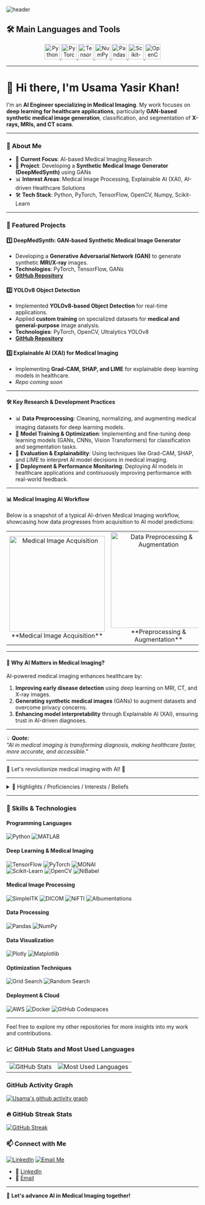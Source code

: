 <!-- Capsule Header -->
![header](https://capsule-render.vercel.app/api?type=waving&color=gradient&text=Usama%20Yasir%20Khan&height=320&fontSize=50&fontAlign=50&fontColor=000000&desc=AI%20Engineer%20|%20Medical%20Imaging%20Researcher&descAlign=50&descAlignY=90&descFontColor=000000)

## 🛠️ Main Languages and Tools

<p align="center">
  <a href="https://www.python.org/" target="_blank" rel="noreferrer"> 
    <img src="https://cdn.jsdelivr.net/gh/devicons/devicon/icons/python/python-original.svg" alt="Python" width="40" height="40"/>
  </a>
  <a href="https://pytorch.org/" target="_blank" rel="noreferrer">
    <img src="https://cdn.jsdelivr.net/gh/devicons/devicon/icons/pytorch/pytorch-original.svg" alt="PyTorch" width="40" height="40"/>
  </a>
  <a href="https://www.tensorflow.org/" target="_blank" rel="noreferrer">
    <img src="https://cdn.jsdelivr.net/gh/devicons/devicon/icons/tensorflow/tensorflow-original.svg" alt="TensorFlow" width="40" height="40"/>
  </a>
  <a href="https://numpy.org/" target="_blank" rel="noreferrer">
    <img src="https://cdn.jsdelivr.net/gh/devicons/devicon/icons/numpy/numpy-original.svg" alt="NumPy" width="40" height="40"/>
  </a>
  <a href="https://pandas.pydata.org/" target="_blank" rel="noreferrer">
    <img src="https://cdn.jsdelivr.net/gh/devicons/devicon/icons/pandas/pandas-original.svg" alt="Pandas" width="40" height="40"/>
  </a>
  <a href="https://scikit-learn.org/" target="_blank" rel="noreferrer">
    <img src="https://cdn.jsdelivr.net/gh/devicons/devicon/icons/scikitlearn/scikitlearn-original.svg" alt="Scikit-Learn" width="40" height="40"/>
  </a>
  <a href="https://opencv.org/" target="_blank" rel="noreferrer">
    <img src="https://cdn.jsdelivr.net/gh/devicons/devicon/icons/opencv/opencv-original.svg" alt="OpenCV" width="40" height="40"/>
  </a>
</p>

---

# 👋 Hi there, I'm Usama Yasir Khan!

I'm an **AI Engineer specializing in Medical Imaging**. My work focuses on **deep learning for healthcare applications**, particularly **GAN-based synthetic medical image generation**, classification, and segmentation of **X-rays, MRIs, and CT scans**.

---

### 💼 About Me

- 🔭 **Current Focus**: AI-based Medical Imaging Research  
- 🧠 **Project**: Developing a **Synthetic Medical Image Generator (DeepMedSynth)** using GANs  
- 📊 **Interest Areas**: Medical Image Processing, Explainable AI (XAI), AI-driven Healthcare Solutions  
- 🛠️ **Tech Stack**: Python, PyTorch, TensorFlow, OpenCV, Numpy, Scikit-Learn  


---

### 🚀 Featured Projects

#### 1️⃣ **DeepMedSynth: GAN-based Synthetic Medical Image Generator**
   - Developing a **Generative Adversarial Network (GAN)** to generate synthetic **MRI/X-ray** images.
   - **Technologies**: PyTorch, TensorFlow, GANs
   - **[GitHub Repository](https://github.com/yasirusama61/DeepMedSynth)**

#### 2️⃣ **YOLOv8 Object Detection**
   - Implemented **YOLOv8-based Object Detection** for real-time applications.
   - Applied **custom training** on specialized datasets for **medical and general-purpose** image analysis.
   - **Technologies**: PyTorch, OpenCV, Ultralytics YOLOv8
   - **[GitHub Repository](https://github.com/yasirusama61/YOLOv8-Object-Detection)**

#### 3️⃣ **Explainable AI (XAI) for Medical Imaging**
   - Implementing **Grad-CAM, SHAP, and LIME** for explainable deep learning models in healthcare.
   - _Repo coming soon_

---

#### 🛠️ **Key Research & Development Practices**
- 📊 **Data Preprocessing**: Cleaning, normalizing, and augmenting medical imaging datasets for deep learning models.  
- 🧠 **Model Training & Optimization**: Implementing and fine-tuning deep learning models (GANs, CNNs, Vision Transformers) for classification and segmentation tasks.  
- 🔬 **Evaluation & Explainability**: Using techniques like Grad-CAM, SHAP, and LIME to interpret AI model decisions in medical imaging.  
- 🚀 **Deployment & Performance Monitoring**: Deploying AI models in healthcare applications and continuously improving performance with real-world feedback.  

---

#### 📊 **Medical Imaging AI Workflow**
Below is a snapshot of a typical AI-driven Medical Imaging workflow, showcasing how data progresses from acquisition to AI model predictions:

<table>
  <tr>
    <td align="center">
      <img src="https://media.giphy.com/media/j0HjChGV0J44KrrlGv/giphy.gif" alt="Medical Image Acquisition" width="250"/>
      <br>**Medical Image Acquisition**
    </td>
    <td align="center">
      <img src="https://media.giphy.com/media/3o7bu3XilJ5BOiSGic/giphy.gif" alt="Data Preprocessing & Augmentation" width="250"/>
      <br>**Preprocessing & Augmentation**
    </td>
    <td align="center">
      <img src="https://media.giphy.com/media/1X7TuvRbaH4uukWcQU/giphy.gif" alt="Deep Learning Model Training" width="250"/>
      <br>**Deep Learning Model Training**
    </td>
    <td align="center">
      <img src="https://media.giphy.com/media/l4FGqJ91MCM62xvDO/giphy.gif" alt="AI-Powered Diagnosis" width="250"/>
      <br>**AI-Powered Diagnosis**
    </td>
  </tr>
</table>

---

#### 🌟 **Why AI Matters in Medical Imaging?**
AI-powered medical imaging enhances healthcare by:
1. **Improving early disease detection** using deep learning on MRI, CT, and X-ray images.
2. **Generating synthetic medical images** (GANs) to augment datasets and overcome privacy concerns.
3. **Enhancing model interpretability** through Explainable AI (XAI), ensuring trust in AI-driven diagnoses.

---

💡 _**Quote:**_  
_"AI in medical imaging is transforming diagnosis, making healthcare faster, more accurate, and accessible."_  

---

🌟 Let's revolutionize medical imaging with AI! 🚀

---

<details>
  <summary>🔽 Highlights / Proficiencies / Interests / Beliefs</summary>
  
  ### Highlights
  - Extensive experience in **AI for medical imaging** (GANs, CNNs, Vision Transformers).
  - Proven expertise in **MRI/X-ray classification, segmentation, and synthetic image generation**.

  ### Proficiencies
  - **Programming Languages**: Python, MATLAB
  - **Frameworks**: TensorFlow, PyTorch, MONAI, OpenCV, Scikit-Learn
  - **Medical Image Processing**: NiBabel, DICOM, SimpleITK, NiFTI

  ### Interests
  - AI-powered healthcare, medical image generation, XAI in medical AI.

  ### Beliefs
  - Passionate about using AI for **real-world healthcare improvements**.
  - Believes in **open-source collaboration** for advancing medical AI research.

</details>

---

### 🚀 Skills & Technologies

#### Programming Languages
![Python](https://img.shields.io/badge/-Python-3776AB?style=for-the-badge&logo=python&logoColor=white)
![MATLAB](https://img.shields.io/badge/-MATLAB-0076A8?style=for-the-badge&logo=mathworks&logoColor=white)

#### Deep Learning & Medical Imaging
![TensorFlow](https://img.shields.io/badge/-TensorFlow-FF6F00?style=for-the-badge&logo=tensorflow&logoColor=white)
![PyTorch](https://img.shields.io/badge/-PyTorch-EE4C2C?style=for-the-badge&logo=pytorch&logoColor=white)
![MONAI](https://img.shields.io/badge/-MONAI-005571?style=for-the-badge&logo=monai&logoColor=white)  
![Scikit-Learn](https://img.shields.io/badge/-Scikit--Learn-F7931E?style=for-the-badge&logo=scikit-learn&logoColor=white)
![OpenCV](https://img.shields.io/badge/-OpenCV-5C3EE8?style=for-the-badge&logo=opencv&logoColor=white)
![NiBabel](https://img.shields.io/badge/-NiBabel-009688?style=for-the-badge&logo=python&logoColor=white)

#### Medical Image Processing
![SimpleITK](https://img.shields.io/badge/-SimpleITK-FF5733?style=for-the-badge)
![DICOM](https://img.shields.io/badge/-DICOM-2C5EBA?style=for-the-badge)
![NiFTI](https://img.shields.io/badge/-NiFTI-3A69A6?style=for-the-badge)
![Albumentations](https://img.shields.io/badge/-Albumentations-FFB400?style=for-the-badge)

#### Data Processing
![Pandas](https://img.shields.io/badge/-Pandas-150458?style=for-the-badge&logo=pandas&logoColor=white)
![NumPy](https://img.shields.io/badge/-NumPy-013243?style=for-the-badge&logo=numpy&logoColor=white)

#### Data Visualization
![Plotly](https://img.shields.io/badge/-Plotly-3F4F75?style=for-the-badge&logo=plotly&logoColor=white)
![Matplotlib](https://img.shields.io/badge/-Matplotlib-11557C?style=for-the-badge&logo=python&logoColor=white)

#### Optimization Techniques
![Grid Search](https://img.shields.io/badge/-Grid%20Search-9ACD32?style=for-the-badge)
![Random Search](https://img.shields.io/badge/-Random%20Search-FFA500?style=for-the-badge)

#### Deployment & Cloud
![AWS](https://img.shields.io/badge/-AWS-232F3E?style=for-the-badge&logo=amazon-aws&logoColor=white)
![Docker](https://img.shields.io/badge/-Docker-2496ED?style=for-the-badge&logo=docker&logoColor=white)
![GitHub Codespaces](https://img.shields.io/badge/-GitHub%20Codespaces-181717?style=for-the-badge&logo=github&logoColor=white)

---

Feel free to explore my other repositories for more insights into my work and contributions.

### 📈 GitHub Stats and Most Used Languages

<table>
  <tr>
    <td>
      <img src="https://github-readme-stats.vercel.app/api?username=yasirusama61&show_icons=true&theme=radical" alt="GitHub Stats" />
    </td>
    <td>
      <img src="https://github-readme-stats.vercel.app/api/top-langs/?username=yasirusama61&layout=compact&theme=radical" alt="Most Used Languages" />
    </td>
  </tr>
</table>

### GitHub Activity Graph
[![Usama's github activity graph](https://github-readme-activity-graph.vercel.app/graph?username=yasirusama61&theme=dracula)](https://github.com/yasirusama61/github-readme-activity-graph)

### 🔥 GitHub Streak Stats
[![GitHub Streak](https://streak-stats.demolab.com?user=yasirusama61&theme=orange-punch&hide_border=true)](https://github.com/denvercoder1/github-readme-streak-stats)

### 📫 Connect with Me
[![LinkedIn](https://img.shields.io/badge/-LinkedIn-blue?style=for-the-badge&logo=linkedin&logoColor=white)](https://www.linkedin.com/in/usama-yasir-khan-856803173/)
[![Email Me](https://img.shields.io/badge/-Email-blue?style=for-the-badge&logo=gmail&logoColor=white)](mailto:yasirusama61@gmail.com)

- 💼 [LinkedIn](https://www.linkedin.com/in/usama-yasir-khan-856803173/)
- 📧 [Email](mailto:yasirusama61@gmail.com)
---

🚀 **Let's advance AI in Medical Imaging together!**
